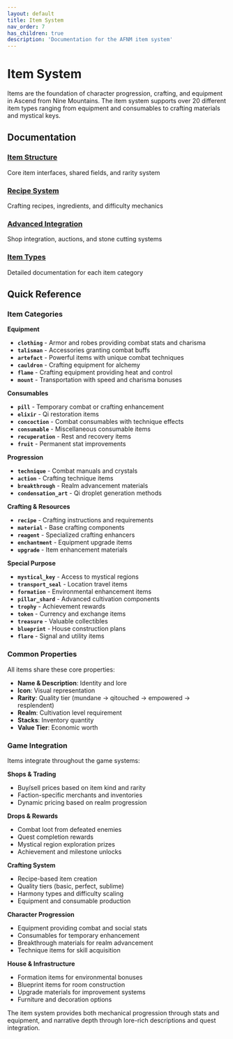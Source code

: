 ```yaml
---
layout: default
title: Item System
nav_order: 7
has_children: true
description: 'Documentation for the AFNM item system'
---
```


# Item System

Items are the foundation of character progression, crafting, and equipment in Ascend from Nine Mountains. The item system supports over 20 different item types ranging from equipment and consumables to crafting materials and mystical keys.

## Documentation

### [Item Structure](item-structure)

Core item interfaces, shared fields, and rarity system

### [Recipe System](recipes)
Crafting recipes, ingredients, and difficulty mechanics

### [Advanced Integration](advanced-integration)
Shop integration, auctions, and stone cutting systems

### [Item Types](item-types)
Detailed documentation for each item category

## Quick Reference

### Item Categories

**Equipment**

- **`clothing`** - Armor and robes providing combat stats and charisma
- **`talisman`** - Accessories granting combat buffs
- **`artefact`** - Powerful items with unique combat techniques
- **`cauldron`** - Crafting equipment for alchemy
- **`flame`** - Crafting equipment providing heat and control
- **`mount`** - Transportation with speed and charisma bonuses

**Consumables**

- **`pill`** - Temporary combat or crafting enhancement
- **`elixir`** - Qi restoration items
- **`concoction`** - Combat consumables with technique effects
- **`consumable`** - Miscellaneous consumable items
- **`recuperation`** - Rest and recovery items
- **`fruit`** - Permanent stat improvements

**Progression**

- **`technique`** - Combat manuals and crystals
- **`action`** - Crafting technique items
- **`breakthrough`** - Realm advancement materials
- **`condensation_art`** - Qi droplet generation methods

**Crafting & Resources**

- **`recipe`** - Crafting instructions and requirements
- **`material`** - Base crafting components
- **`reagent`** - Specialized crafting enhancers
- **`enchantment`** - Equipment upgrade items
- **`upgrade`** - Item enhancement materials

**Special Purpose**

- **`mystical_key`** - Access to mystical regions
- **`transport_seal`** - Location travel items
- **`formation`** - Environmental enhancement items
- **`pillar_shard`** - Advanced cultivation components
- **`trophy`** - Achievement rewards
- **`token`** - Currency and exchange items
- **`treasure`** - Valuable collectibles
- **`blueprint`** - House construction plans
- **`flare`** - Signal and utility items

### Common Properties

All items share these core properties:

- **Name & Description**: Identity and lore
- **Icon**: Visual representation
- **Rarity**: Quality tier (mundane → qitouched → empowered → resplendent)
- **Realm**: Cultivation level requirement
- **Stacks**: Inventory quantity
- **Value Tier**: Economic worth

### Game Integration

Items integrate throughout the game systems:

**Shops & Trading**

- Buy/sell prices based on item kind and rarity
- Faction-specific merchants and inventories
- Dynamic pricing based on realm progression

**Drops & Rewards**

- Combat loot from defeated enemies
- Quest completion rewards
- Mystical region exploration prizes
- Achievement and milestone unlocks

**Crafting System**

- Recipe-based item creation
- Quality tiers (basic, perfect, sublime)
- Harmony types and difficulty scaling
- Equipment and consumable production

**Character Progression**

- Equipment providing combat and social stats
- Consumables for temporary enhancement
- Breakthrough materials for realm advancement
- Technique items for skill acquisition

**House & Infrastructure**

- Formation items for environmental bonuses
- Blueprint items for room construction
- Upgrade materials for improvement systems
- Furniture and decoration options

The item system provides both mechanical progression through stats and equipment, and narrative depth through lore-rich descriptions and quest integration.
